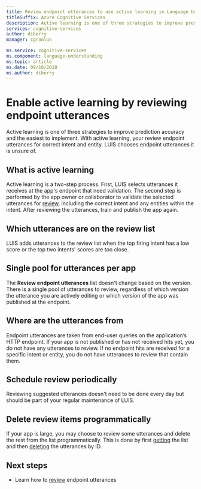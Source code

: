 ```yaml
---
title: Review endpoint utterances to use active learning in Language Understanding (LUIS)
titleSuffix: Azure Cognitive Services
description: Active learning is one of three strategies to improve prediction accuracy and the easiest to implement. With active learning, your review endpoint utterances for correct intent and entity. LUIS chooses endpoint utterances it is unsure of.
services: cognitive-services
author: diberry
manager: cgronlun

ms.service: cognitive-services
ms.component: language-understanding
ms.topic: article
ms.date: 09/10/2018
ms.author: diberry
---
```

# Enable active learning by reviewing endpoint utterances
Active learning is one of three strategies to improve prediction accuracy and the easiest to implement. With active learning, your review endpoint utterances for correct intent and entity. LUIS chooses endpoint utterances it is unsure of.

## What is active learning
Active learning is a two-step process. First, LUIS selects utterances it receives at the app's endpoint that need validation. The second step is performed by the app owner or collaborator to validate the selected utterances for [review](luis-how-to-review-endoint-utt.md), including the correct intent and any entities within the intent. After reviewing the utterances, train and publish the app again. 

## Which utterances are on the review list
LUIS adds utterances to the review list when the top firing intent has a low score or the top two intents' scores are too close. 

## Single pool for utterances per app
The **Review endpoint utterances** list doesn't change based on the version. There is a single pool of utterances to review, regardless of which version the utterance you are actively editing or which version of the app was published at the endpoint. 

## Where are the utterances from
Endpoint utterances are taken from end-user queries on the application’s HTTP endpoint. If your app is not published or has not received hits yet, you do not have any utterances to review. If no endpoint hits are received for a specific intent or entity, you do not have utterances to review that contain them. 

## Schedule review periodically
Reviewing suggested utterances doesn't need to be done every day but should be part of your regular maintenance of LUIS. 

## Delete review items programmatically
If your app is large, you may choose to review some utterances and delete the rest from the list programmatically. This is done by first [getting](https://westus.dev.cognitive.microsoft.com/docs/services/5890b47c39e2bb17b84a55ff/operations/5890b47c39e2bb052c5b9c0a) the list and then [deleting](https://westus.dev.cognitive.microsoft.com/docs/services/5890b47c39e2bb17b84a55ff/operations/58b6f32139e2bb139ce823c9) the utterances by ID.

## Next steps

* Learn how to [review](luis-how-to-review-endoint-utt.md) endpoint utterances
